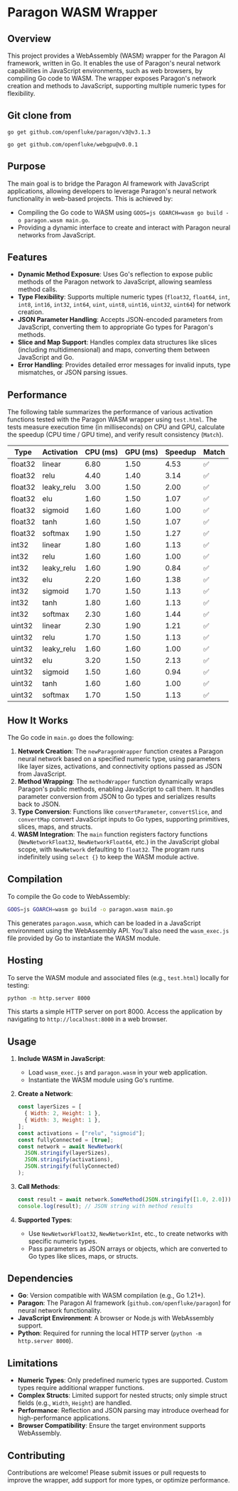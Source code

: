 # Paragon WASM Wrapper

## Overview

This project provides a WebAssembly (WASM) wrapper for the Paragon AI framework, written in Go. It enables the use of Paragon's neural network capabilities in JavaScript environments, such as web browsers, by compiling Go code to WASM. The wrapper exposes Paragon's network creation and methods to JavaScript, supporting multiple numeric types for flexibility.

## Git clone from

```
go get github.com/openfluke/paragon/v3@v3.1.3
```

```
go get github.com/openfluke/webgpu@v0.0.1
```

## Purpose

The main goal is to bridge the Paragon AI framework with JavaScript applications, allowing developers to leverage Paragon's neural network functionality in web-based projects. This is achieved by:

- Compiling the Go code to WASM using `GOOS=js GOARCH=wasm go build -o paragon.wasm main.go`.
- Providing a dynamic interface to create and interact with Paragon neural networks from JavaScript.

## Features

- **Dynamic Method Exposure**: Uses Go's reflection to expose public methods of the Paragon network to JavaScript, allowing seamless method calls.
- **Type Flexibility**: Supports multiple numeric types (`float32`, `float64`, `int`, `int8`, `int16`, `int32`, `int64`, `uint`, `uint8`, `uint16`, `uint32`, `uint64`) for network creation.
- **JSON Parameter Handling**: Accepts JSON-encoded parameters from JavaScript, converting them to appropriate Go types for Paragon's methods.
- **Slice and Map Support**: Handles complex data structures like slices (including multidimensional) and maps, converting them between JavaScript and Go.
- **Error Handling**: Provides detailed error messages for invalid inputs, type mismatches, or JSON parsing issues.

## Performance

The following table summarizes the performance of various activation functions tested with the Paragon WASM wrapper using `test.html`. The tests measure execution time (in milliseconds) on CPU and GPU, calculate the speedup (CPU time / GPU time), and verify result consistency (`Match`).

| Type    | Activation | CPU (ms) | GPU (ms) | Speedup | Match |
| ------- | ---------- | -------- | -------- | ------- | ----- |
| float32 | linear     | 6.80     | 1.50     | 4.53    | ✅    |
| float32 | relu       | 4.40     | 1.40     | 3.14    | ✅    |
| float32 | leaky_relu | 3.00     | 1.50     | 2.00    | ✅    |
| float32 | elu        | 1.60     | 1.50     | 1.07    | ✅    |
| float32 | sigmoid    | 1.60     | 1.60     | 1.00    | ✅    |
| float32 | tanh       | 1.60     | 1.50     | 1.07    | ✅    |
| float32 | softmax    | 1.90     | 1.50     | 1.27    | ✅    |
| int32   | linear     | 1.80     | 1.60     | 1.13    | ✅    |
| int32   | relu       | 1.60     | 1.60     | 1.00    | ✅    |
| int32   | leaky_relu | 1.60     | 1.90     | 0.84    | ✅    |
| int32   | elu        | 2.20     | 1.60     | 1.38    | ✅    |
| int32   | sigmoid    | 1.70     | 1.50     | 1.13    | ✅    |
| int32   | tanh       | 1.80     | 1.60     | 1.13    | ✅    |
| int32   | softmax    | 2.30     | 1.60     | 1.44    | ✅    |
| uint32  | linear     | 2.30     | 1.90     | 1.21    | ✅    |
| uint32  | relu       | 1.70     | 1.50     | 1.13    | ✅    |
| uint32  | leaky_relu | 1.60     | 1.60     | 1.00    | ✅    |
| uint32  | elu        | 3.20     | 1.50     | 2.13    | ✅    |
| uint32  | sigmoid    | 1.50     | 1.60     | 0.94    | ✅    |
| uint32  | tanh       | 1.60     | 1.60     | 1.00    | ✅    |
| uint32  | softmax    | 1.70     | 1.50     | 1.13    | ✅    |

## How It Works

The Go code in `main.go` does the following:

1. **Network Creation**: The `newParagonWrapper` function creates a Paragon neural network based on a specified numeric type, using parameters like layer sizes, activations, and connectivity options passed as JSON from JavaScript.
2. **Method Wrapping**: The `methodWrapper` function dynamically wraps Paragon's public methods, enabling JavaScript to call them. It handles parameter conversion from JSON to Go types and serializes results back to JSON.
3. **Type Conversion**: Functions like `convertParameter`, `convertSlice`, and `convertMap` convert JavaScript inputs to Go types, supporting primitives, slices, maps, and structs.
4. **WASM Integration**: The `main` function registers factory functions (`NewNetworkFloat32`, `NewNetworkFloat64`, etc.) in the JavaScript global scope, with `NewNetwork` defaulting to `float32`. The program runs indefinitely using `select {}` to keep the WASM module active.

## Compilation

To compile the Go code to WebAssembly:

```bash
GOOS=js GOARCH=wasm go build -o paragon.wasm main.go
```

This generates `paragon.wasm`, which can be loaded in a JavaScript environment using the WebAssembly API. You'll also need the `wasm_exec.js` file provided by Go to instantiate the WASM module.

## Hosting

To serve the WASM module and associated files (e.g., `test.html`) locally for testing:

```bash
python -m http.server 8000
```

This starts a simple HTTP server on port 8000. Access the application by navigating to `http://localhost:8000` in a web browser.

## Usage

1. **Include WASM in JavaScript**:

   - Load `wasm_exec.js` and `paragon.wasm` in your web application.
   - Instantiate the WASM module using Go's runtime.

2. **Create a Network**:

   ```javascript
   const layerSizes = [
     { Width: 2, Height: 1 },
     { Width: 3, Height: 1 },
   ];
   const activations = ["relu", "sigmoid"];
   const fullyConnected = [true];
   const network = await NewNetwork(
     JSON.stringify(layerSizes),
     JSON.stringify(activations),
     JSON.stringify(fullyConnected)
   );
   ```

3. **Call Methods**:

   ```javascript
   const result = await network.SomeMethod(JSON.stringify([1.0, 2.0]));
   console.log(result); // JSON string with method results
   ```

4. **Supported Types**:
   - Use `NewNetworkFloat32`, `NewNetworkInt`, etc., to create networks with specific numeric types.
   - Pass parameters as JSON arrays or objects, which are converted to Go types like slices, maps, or structs.

## Dependencies

- **Go**: Version compatible with WASM compilation (e.g., Go 1.21+).
- **Paragon**: The Paragon AI framework (`github.com/openfluke/paragon`) for neural network functionality.
- **JavaScript Environment**: A browser or Node.js with WebAssembly support.
- **Python**: Required for running the local HTTP server (`python -m http.server 8000`).

## Limitations

- **Numeric Types**: Only predefined numeric types are supported. Custom types require additional wrapper functions.
- **Complex Structs**: Limited support for nested structs; only simple struct fields (e.g., `Width`, `Height`) are handled.
- **Performance**: Reflection and JSON parsing may introduce overhead for high-performance applications.
- **Browser Compatibility**: Ensure the target environment supports WebAssembly.

## Contributing

Contributions are welcome! Please submit issues or pull requests to improve the wrapper, add support for more types, or optimize performance.
